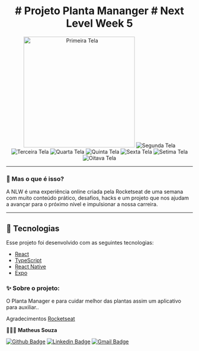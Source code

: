 <div align="center">
  <h1># Projeto Planta Mananger # Next Level Week 5</h1>  
  
<img src="/assets/tile1.png" alt="Primeira Tela" width="300px" heigth="300px"/>

<img src="/assets/tile2.png" alt="Segunda Tela"/>

<img src="/assets/tile3.png" alt="Terceira Tela"/>

<img src="/assets/tile4.png" alt="Quarta Tela"/>

<img src="/assets/tile5.png" alt="Quinta Tela"/>

<img src="/assets/tile6.png" alt="Sexta Tela"/>

<img src="/assets/tile7.png" alt="Setima Tela"/>

<img src="/assets/tile8.png" alt="Oitava Tela"/>

</div>

---

### 🤔 Mas o que é isso?

A NLW é uma experiência online criada pela Rocketseat de uma semana com muito conteúdo prático, desafios, hacks e um projeto que nos ajudam a avançar para o próximo nível e impulsionar a nossa carreira.

---


## 🚀 Tecnologias

Esse projeto foi desenvolvido com as seguintes tecnologias:

- [React](https://reactjs.org)
- [TypeScript](https://www.typescriptlang.org/)
- [React Native](https://facebook.github.io/react-native/)
- [Expo](https://expo.io/)


### ✨ Sobre o projeto:
O Planta Manager e para cuidar melhor das plantas assim um aplicativo para auxiliar..


Agradecimentos [Rocketseat](https://rocketseat.com.br/)

👩🏻‍💻 **Matheus Souza**

[![Github Badge](https://img.shields.io/badge/-Github-242A2D?style=flat-square&logo=Github&logoColor=white&link=https://github.com/mat20)](https://github.com/mat20)
[![Linkedin Badge](https://img.shields.io/badge/-Linkedin-0077B5?style=flat-square&logo=Linkedin&logoColor=white&link=https://www.linkedin.com/in/matheus-souza-018012142/)](https://www.linkedin.com/in/matheus-souza-018012142/)
[![Gmail Badge](https://img.shields.io/badge/Gmail-c5392a?style=flat-square&logo=Gmail&logoColor=white&link=mailto:matheusouza12@gmail.com)](mailto:matheusouza12@gmail.com)
